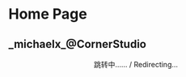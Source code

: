 <script language="javascript" type="text/javascript" src="/LanguageBar.js"></script>

<!--# michaelx-corner-->
# Home Page
## \_michaelx\_@CornerStudio

<div style="text-align:center; width:100%; text-size:2em">跳转中…… / Redirecting...</div>
<script language="javascript" type="text/javascript">
  var lang = navigator.language||navigator.userLanguage;
  lang = lang.substr(0, 2);
  if(lang == 'zh'){window.location.replace('./zh-CN/');}else{window.location.replace('./en/')}  
</script> 
